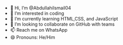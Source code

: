 - 👋 Hi, I’m @AbdullahiIsmail04
- 👀 I’m interested in coding
- 🌱 I’m currently learning HTML,CSS, and JavaScript
- 💞️ I’m looking to collaborate on GitHub with teams
- 📫 Reach me on WhatsApp
- 😄 Pronouns: He/Him

<!---
AbdullahiIsmail04/AbdullahiIsmail04 is a ✨ special ✨ repository because its `README.md` (this file) appears on your GitHub profile.
You can click the Preview link to take a look at your changes.
--->
